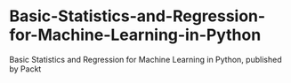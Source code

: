 


# Basic-Statistics-and-Regression-for-Machine-Learning-in-Python
Basic Statistics and Regression for Machine Learning in Python, published by Packt
